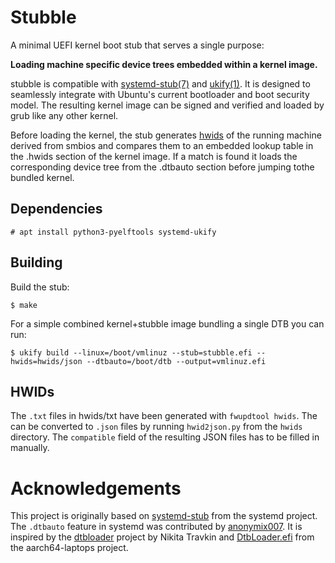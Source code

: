 # Stubble

A minimal UEFI kernel boot stub that serves a single purpose:

**Loading machine specific device trees embedded within a
kernel image.**

stubble is compatible with [systemd-stub(7)](https://manpages.ubuntu.com/manpages/plucky/man7/systemd-stub.7.html)
and [ukify(1)](https://manpages.ubuntu.com/manpages/plucky/man1/ukify.1.html).
It is designed to seamlessly integrate with Ubuntu's current bootloader and
boot security model. The resulting kernel image can be signed and verified
and loaded by grub like any other kernel.

Before loading the kernel, the stub generates
[hwids](https://github.com/fwupd/fwupd/blob/main/docs/hwids.md) of the
running machine derived from smbios and compares them to an embedded
lookup table in the .hwids section of the kernel image.
If a match is found it loads the corresponding device tree from the
.dtbauto section before jumping tothe bundled kernel.

## Dependencies

```
# apt install python3-pyelftools systemd-ukify
```

## Building

Build the stub:

```
$ make
```

For a simple combined kernel+stubble image bundling a single DTB you can run:

```
$ ukify build --linux=/boot/vmlinuz --stub=stubble.efi --hwids=hwids/json --dtbauto=/boot/dtb --output=vmlinuz.efi
```

## HWIDs

The `.txt` files in hwids/txt have been generated with `fwupdtool hwids`.
The can be converted to `.json` files by running `hwid2json.py` from the
`hwids` directory. The `compatible` field of the resulting JSON files has
to be filled in manually.

# Acknowledgements

This project is originally based on
[systemd-stub](https://manpages.ubuntu.com/manpages/plucky/man7/systemd-stub.7.html)
from the systemd project.
The `.dtbauto` feature in systemd was contributed by
[anonymix007](https://github.com/anonymix007/).
It is inspired by the [dtbloader](https://github.com/TravMurav/dtbloader)
project by Nikita Travkin and
[DtbLoader.efi](https://github.com/aarch64-laptops/edk2/tree/dtbloader-app)
from the aarch64-laptops project.
